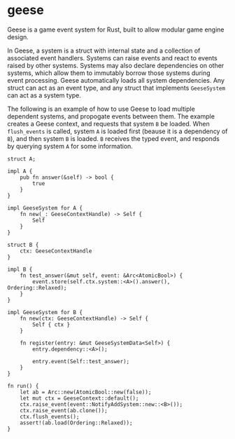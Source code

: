 # geese

Geese is a game event system for Rust, built to allow modular game engine design.

In Geese, a system is a struct with internal state and a collection of associated
event handlers. Systems can raise events and react to events raised by other
systems. Systems may also declare dependencies on other systems, which allow
them to immutably borrow those systems during event processing. Geese automatically
loads all system dependencies. Any struct can act as an event type, and any struct
that implements `GeeseSystem` can act as a system type.

The following is an example of how to use Geese to load multiple dependent systems,
and propogate events between them. The example creates a Geese context,
and requests that system `B` be loaded. When `flush_events` is called,
system `A` is loaded first (beause it is a dependency of `B`), and then
system `B` is loaded. `B` receives the typed event, and responds by querying
system `A` for some information.

```
struct A;

impl A {
    pub fn answer(&self) -> bool {
        true
    }
}

impl GeeseSystem for A {
    fn new(_: GeeseContextHandle) -> Self {
        Self
    }
}

struct B {
    ctx: GeeseContextHandle
}

impl B {
    fn test_answer(&mut self, event: &Arc<AtomicBool>) {
        event.store(self.ctx.system::<A>().answer(), Ordering::Relaxed);
    }
}

impl GeeseSystem for B {
    fn new(ctx: GeeseContextHandle) -> Self {
        Self { ctx }
    }

    fn register(entry: &mut GeeseSystemData<Self>) {
        entry.dependency::<A>();

        entry.event(Self::test_answer);
    }
}

fn run() {
    let ab = Arc::new(AtomicBool::new(false));
    let mut ctx = GeeseContext::default();
    ctx.raise_event(event::NotifyAddSystem::new::<B>());
    ctx.raise_event(ab.clone());
    ctx.flush_events();
    assert!(ab.load(Ordering::Relaxed));
}
```